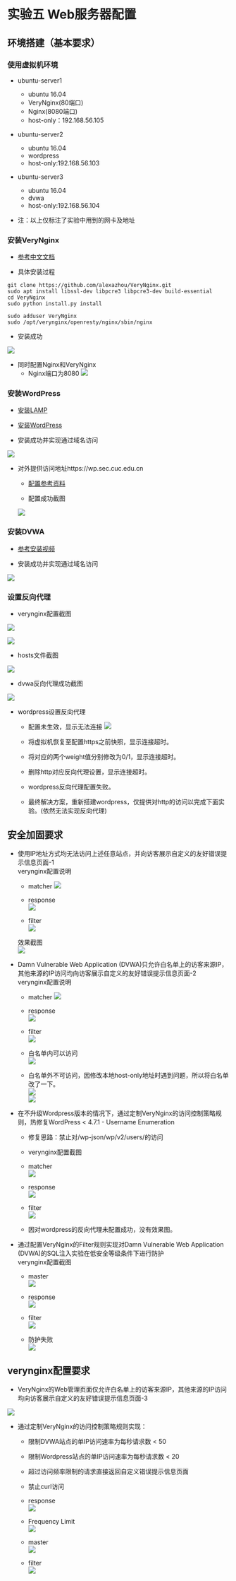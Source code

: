 # 实验五 Web服务器配置   

## 环境搭建（基本要求）

### 使用虚拟机环境       
  * ubuntu-server1     
    * ubuntu 16.04    
    * VeryNginx(80端口)
    * Nginx(8080端口)
    * host-only：192.168.56.105         


  * ubuntu-server2
    * ubuntu 16.04
    * wordpress
    * host-only:192.168.56.103      


  * ubuntu-server3         
    * ubuntu 16.04
    * dvwa
    * host-only:192.168.56.104     


  * 注：以上仅标注了实验中用到的网卡及地址


### 安装VeryNginx       

* [参考中文文档](https://github.com/alexazhou/VeryNginx/blob/master/readme_zh.md)     

* 具体安装过程      

```
git clone https://github.com/alexazhou/VeryNginx.git   
sudo apt install libssl-dev libpcre3 libpcre3-dev build-essential   
cd VeryNginx   
sudo python install.py install

sudo adduser VeryNginx
sudo /opt/verynginx/openresty/nginx/sbin/nginx
```

* 安装成功        

![](./img/install-VeryNginx.PNG)   

* 同时配置Nginx和VeryNginx
  * Nginx端口为8080
  ![](./img/nginx8080.PNG)

### 安装WordPress   

* [安装LAMP](https://www.digitalocean.com/community/tutorials/how-to-install-linux-apache-mysql-php-lamp-stack-on-ubuntu-16-04)    

* [安装WordPress](https://www.digitalocean.com/community/tutorials/how-to-install-wordpress-with-lamp-on-ubuntu-16-04)

* 安装成功并实现通过域名访问

![](./img/wordpress1.PNG)   

* 对外提供访问地址https://wp.sec.cuc.edu.cn    

  * [配置参考资料](https://www.digitalocean.com/community/tutorials/how-to-create-a-self-signed-ssl-certificate-for-apache-in-ubuntu-16-04)

  * 配置成功截图    

  ![](./img/https.PNG)


### 安装DVWA   

* [参考安装视频](https://www.youtube.com/watch?v=5BG6iq_AUvM)

* 安装成功并实现通过域名访问

![](./img/dvwa.PNG)

### 设置反向代理    

* verynginx配置截图    

![](./img/verynginx1.PNG)     

![](./img/verynginx2.PNG)     

* hosts文件截图    

![](./img/hosts.PNG)    

* dvwa反向代理成功截图     

![](./img/dvwa2.PNG)    

* wordpress设置反向代理    
  * 配置未生效，显示无法连接
  ![](./img/wordpress2.PNG)    

  * 将虚拟机恢复至配置https之前快照，显示连接超时。
  * 将对应的两个weight值分别修改为0/1，显示连接超时。
  * 删除http对应反向代理设置，显示连接超时。
  * wordpress反向代理配置失败。    
  * 最终解决方案，重新搭建wordpress，仅提供对http的访问以完成下面实验。(依然无法实现反向代理)

## 安全加固要求

* 使用IP地址方式均无法访问上述任意站点，并向访客展示自定义的友好错误提示信息页面-1            
  verynginx配置说明    
  * matcher
  ![](./img/1_matcher.PNG)    

  * response    
  ![](./img/1_response.PNG)    

  * filter   
  ![](./img/1_filter.PNG)    

  效果截图   
  ![](./img/1_ip.PNG)



* Damn Vulnerable Web Application (DVWA)只允许白名单上的访客来源IP，其他来源的IP访问均向访客展示自定义的友好错误提示信息页面-2        
verynginx配置说明

  * matcher
  ![](./img/2_1.PNG)

  * response   
  ![](./img/2_2.PNG)

  * filter       
  ![](./img/2-3.PNG)    

  * 白名单内可以访问   
  ![](./img/2-4.PNG)      

  * 白名单外不可访问，因修改本地host-only地址时遇到问题，所以将白名单改了一下。    
  ![](/img/2-6.PNG)    
  ![](/img/2-5.PNG)


* 在不升级Wordpress版本的情况下，通过定制VeryNginx的访问控制策略规则，热修复WordPress < 4.7.1 - Username Enumeration     
  * 修复思路：禁止对/wp-json/wp/v2/users/的访问    

  * verynginx配置截图   

  * matcher       
  ![](./img/3-1.PNG)      

  * response    
  ![](./img/3-2.PNG)    

  * filter     
  ![](./img/3-3.PNG)     

  * 因对wordpress的反向代理未配置成功，没有效果图。

* 通过配置VeryNginx的Filter规则实现对Damn Vulnerable Web Application (DVWA)的SQL注入实验在低安全等级条件下进行防护           
verynginx配置截图
  * master   
  ![](./img/4-1.PNG)   

  * response   
  ![](./img/4-2.PNG)   

  * filter    
  ![](./img/4-3.PNG)    

  * 防护失败    
  ![](./img/4-4.PNG)

## verynginx配置要求

* VeryNginx的Web管理页面仅允许白名单上的访客来源IP，其他来源的IP访问均向访客展示自定义的友好错误提示信息页面-3        

![](./img/5.PNG)

* 通过定制VeryNginx的访问控制策略规则实现：    
  * 限制DVWA站点的单IP访问速率为每秒请求数 < 50      

  * 限制Wordpress站点的单IP访问速率为每秒请求数 < 20       

  * 超过访问频率限制的请求直接返回自定义错误提示信息页面   

  * 禁止curl访问

  * response        
  ![](./img/6-1.PNG)       

  * Frequency Limit      
  ![](./img/6-2.PNG)   

  * master     
  ![](./img/6-3.PNG)    

  * filter     
  ![](./img/6-4.PNG)
